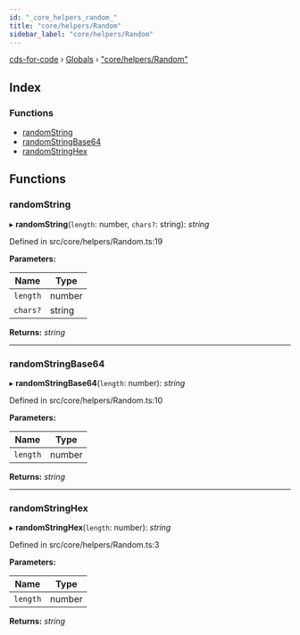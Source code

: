 ```yaml
---
id: "_core_helpers_random_"
title: "core/helpers/Random"
sidebar_label: "core/helpers/Random"
---
```


[cds-for-code](../index.md) › [Globals](../globals.md) › ["core/helpers/Random"](_core_helpers_random_.md)

## Index

### Functions

* [randomString](_core_helpers_random_.md#randomstring)
* [randomStringBase64](_core_helpers_random_.md#randomstringbase64)
* [randomStringHex](_core_helpers_random_.md#randomstringhex)

## Functions

###  randomString

▸ **randomString**(`length`: number, `chars?`: string): *string*

Defined in src/core/helpers/Random.ts:19

**Parameters:**

Name | Type |
------ | ------ |
`length` | number |
`chars?` | string |

**Returns:** *string*

___

###  randomStringBase64

▸ **randomStringBase64**(`length`: number): *string*

Defined in src/core/helpers/Random.ts:10

**Parameters:**

Name | Type |
------ | ------ |
`length` | number |

**Returns:** *string*

___

###  randomStringHex

▸ **randomStringHex**(`length`: number): *string*

Defined in src/core/helpers/Random.ts:3

**Parameters:**

Name | Type |
------ | ------ |
`length` | number |

**Returns:** *string*
